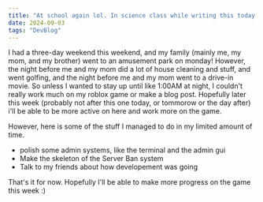 ```yaml
---
title: "At school again lol. In science class while writing this today."
date: 2024-09-03
tags: "DevBlog"
---
```

I had a three-day weekend this weekend, and my family (mainly me, my mom, and my brother) went to an amusement park on monday! However, the night before me and my mom did a lot of house cleaning and stuff, and went golfing, and the night before me and my mom went to a drive-in movie. So unless I wanted to stay up until like 1:00AM at night, I couldn't really work much on my roblox game or make a blog post. Hopefully later this week (probably not after this one today, or tommorow or the day after) i'll be able to be more active on here and work more on the game.

However, here is some of the stuff I managed to do in my limited amount of time.

* polish some admin systems, like the terminal and the admin gui
* Make the skeleton of the Server Ban system
* Talk to my friends about how developement was going

That's it for now. Hopefully I'll be able to make more progress on the game this week :)
